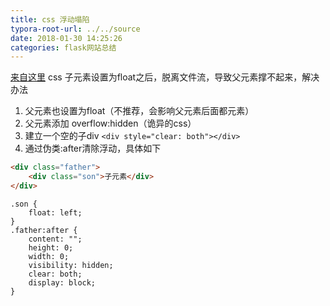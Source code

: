 ```yaml
---
title: css 浮动塌陷
typora-root-url: ../../source
date: 2018-01-30 14:25:26
categories: flask网站总结
---
```


[来自这里](http://blog.csdn.net/chris_z_0622/article/details/65442975)
css 子元素设置为float之后，脱离文件流，导致父元素撑不起来，解决办法
1. 父元素也设置为float（不推荐，会影响父元素后面都元素）
2. 父元素添加 overflow:hidden（诡异的css）
3. 建立一个空的子div `<div style="clear: both"></div>`
4. 通过伪类:after清除浮动，具体如下
```html
<div class="father">
    <div class="son">子元素</div>
</div>
```
```
.son {
    float: left;
}
.father:after {
    content: "";
    height: 0;
    width: 0;
    visibility: hidden;
    clear: both;
    display: block;
}
```
